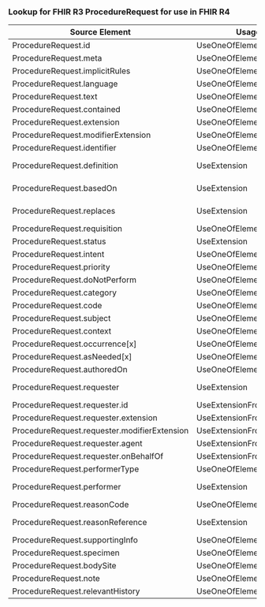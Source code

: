 ### Lookup for FHIR R3 ProcedureRequest for use in FHIR R4

| Source Element | Usage | Target |
| -------------- | ----- | ------ |
| ProcedureRequest.id | UseOneOfElements | ServiceRequest.id,ServiceRequest.id |
| ProcedureRequest.meta | UseOneOfElements | ServiceRequest.meta,ServiceRequest.meta |
| ProcedureRequest.implicitRules | UseOneOfElements | ServiceRequest.implicitRules,ServiceRequest.implicitRules |
| ProcedureRequest.language | UseOneOfElements | ServiceRequest.language,ServiceRequest.language |
| ProcedureRequest.text | UseOneOfElements | ServiceRequest.text,ServiceRequest.text |
| ProcedureRequest.contained | UseOneOfElements | ServiceRequest.contained,ServiceRequest.contained |
| ProcedureRequest.extension | UseOneOfElements | ServiceRequest.extension,ServiceRequest.extension |
| ProcedureRequest.modifierExtension | UseOneOfElements | ServiceRequest.modifierExtension,ServiceRequest.modifierExtension |
| ProcedureRequest.identifier | UseOneOfElements | ServiceRequest.identifier,ServiceRequest.identifier |
| ProcedureRequest.definition | UseExtension | http://hl7.org/fhir/3.0/StructureDefinition/extension-ProcedureRequest.definition |
| ProcedureRequest.basedOn | UseExtension | http://hl7.org/fhir/3.0/StructureDefinition/extension-ProcedureRequest.basedOn |
| ProcedureRequest.replaces | UseExtension | http://hl7.org/fhir/3.0/StructureDefinition/extension-ProcedureRequest.replaces |
| ProcedureRequest.requisition | UseOneOfElements | ServiceRequest.requisition,ServiceRequest.requisition |
| ProcedureRequest.status | UseExtension | http://hl7.org/fhir/3.0/StructureDefinition/extension-ProcedureRequest.status |
| ProcedureRequest.intent | UseOneOfElements | ServiceRequest.intent,ServiceRequest.intent |
| ProcedureRequest.priority | UseOneOfElements | ServiceRequest.priority,ServiceRequest.priority |
| ProcedureRequest.doNotPerform | UseOneOfElements | ServiceRequest.doNotPerform,ServiceRequest.doNotPerform |
| ProcedureRequest.category | UseOneOfElements | ServiceRequest.category,ServiceRequest.category |
| ProcedureRequest.code | UseOneOfElements | ServiceRequest.code,ServiceRequest.code |
| ProcedureRequest.subject | UseOneOfElements | ServiceRequest.subject,ServiceRequest.subject |
| ProcedureRequest.context | UseOneOfElements | ServiceRequest.encounter,ServiceRequest.encounter |
| ProcedureRequest.occurrence[x] | UseOneOfElements | ServiceRequest.occurrence[x],ServiceRequest.occurrence[x] |
| ProcedureRequest.asNeeded[x] | UseOneOfElements | ServiceRequest.asNeeded[x],ServiceRequest.asNeeded[x] |
| ProcedureRequest.authoredOn | UseOneOfElements | ServiceRequest.authoredOn,ServiceRequest.authoredOn |
| ProcedureRequest.requester | UseExtension | http://hl7.org/fhir/3.0/StructureDefinition/extension-ProcedureRequest.requester |
| ProcedureRequest.requester.id | UseExtensionFromAncestor | - |
| ProcedureRequest.requester.extension | UseExtensionFromAncestor | - |
| ProcedureRequest.requester.modifierExtension | UseExtensionFromAncestor | - |
| ProcedureRequest.requester.agent | UseExtensionFromAncestor | - |
| ProcedureRequest.requester.onBehalfOf | UseExtensionFromAncestor | - |
| ProcedureRequest.performerType | UseOneOfElements | ServiceRequest.performerType,ServiceRequest.performerType |
| ProcedureRequest.performer | UseExtension | http://hl7.org/fhir/3.0/StructureDefinition/extension-ProcedureRequest.performer |
| ProcedureRequest.reasonCode | UseOneOfElements | ServiceRequest.reasonCode,ServiceRequest.reasonCode |
| ProcedureRequest.reasonReference | UseExtension | http://hl7.org/fhir/3.0/StructureDefinition/extension-ProcedureRequest.reasonReference |
| ProcedureRequest.supportingInfo | UseOneOfElements | ServiceRequest.supportingInfo,ServiceRequest.supportingInfo |
| ProcedureRequest.specimen | UseOneOfElements | ServiceRequest.specimen,ServiceRequest.specimen,ServiceRequest.specimen |
| ProcedureRequest.bodySite | UseOneOfElements | ServiceRequest.bodySite,ServiceRequest.bodySite |
| ProcedureRequest.note | UseOneOfElements | ServiceRequest.note,ServiceRequest.note |
| ProcedureRequest.relevantHistory | UseOneOfElements | ServiceRequest.relevantHistory,ServiceRequest.relevantHistory |
